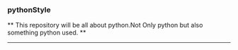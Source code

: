### pythonStyle
** This repository will be all about python.Not Only python but also something python used. **
***

